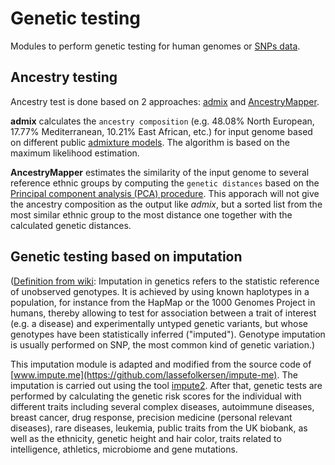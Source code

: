 # Genetic testing

Modules to perform genetic testing for human genomes or [SNPs data](https://github.com/trvinh/genomes-io-prj/tree/master/example_input).
## Ancestry testing
Ancestry test is done based on 2 approaches: [admix](https://github.com/stevenliuyi/admix) and [AncestryMapper](https://cran.r-project.org/web/packages/AncestryMapper/vignettes/AncestryMapper2.0.html).

**admix** calculates the `ancestry composition` (e.g. 48.08% North European, 17.77% Mediterranean, 10.21% East African, etc.) for input genome based on different public [admixture models](https://en.wikipedia.org/wiki/Genetic_admixture). The algorithm is based on the maximum likelihood estimation.

**AncestryMapper** estimates the similarity of the input genome to several reference ethnic groups by computing the `genetic distances` based on the [Principal component analysis (PCA) procedure](https://en.wikipedia.org/wiki/Principal_component_analysis). This apporach will not give the ancestry composition as the output like *admix*, but a sorted list from the most similar ethnic group to the most distance one together with the calculated genetic distances.

## Genetic testing based on imputation

([Definition from wiki](https://en.wikipedia.org/wiki/Imputation_(genetics)): Imputation in genetics refers to the statistic reference of unobserved genotypes. It is achieved by using known haplotypes in a population, for instance from the HapMap or the 1000 Genomes Project in humans, thereby allowing to test for association between a trait of interest (e.g. a disease) and experimentally untyped genetic variants, but whose genotypes have been statistically inferred ("imputed"). Genotype imputation is usually performed on SNP, the most common kind of genetic variation.)

This imputation module is adapted and modified from the source code of [www.impute.me](https://github.com/lassefolkersen/impute-me). The imputation is carried out using the tool [impute2](https://mathgen.stats.ox.ac.uk/impute/impute_v2.html). After that, genetic tests are performed by calculating the genetic risk scores for the individual with different traits including several complex diseases, autoimmune diseases, breast cancer, drug response, precision medicine (personal relevant diseases), rare diseases, leukemia, public traits from the UK biobank, as well as the ethnicity, genetic height and hair color, traits related to intelligence, athletics, microbiome and gene mutations.
